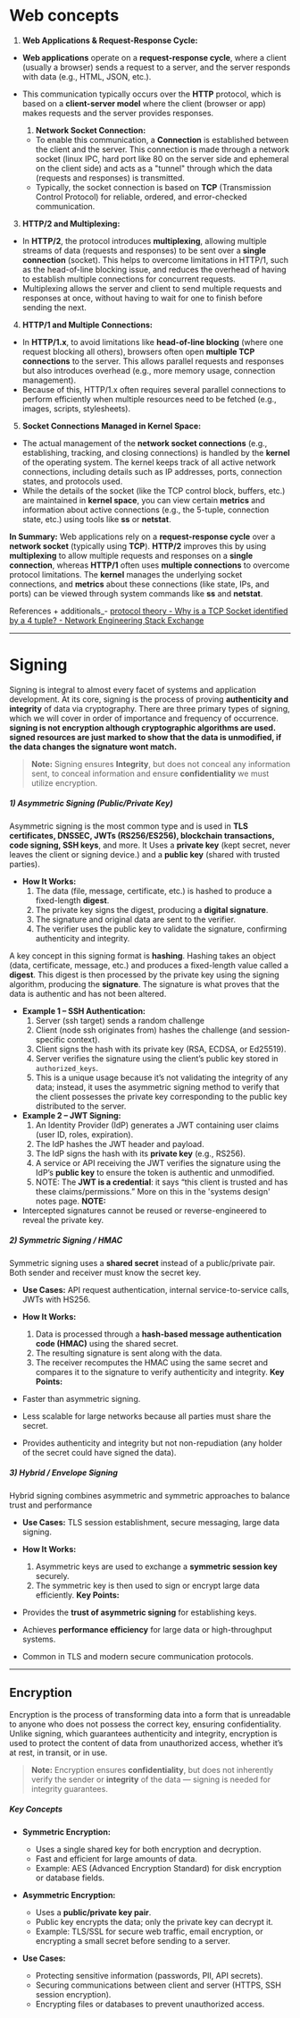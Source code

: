 
# Web concepts

1. **Web Applications & Request-Response Cycle:**
- **Web applications** operate on a **request-response cycle**, where a client (usually a browser) sends a request to a server, and the server responds with data (e.g., HTML, JSON, etc.).
- This communication typically occurs over the **HTTP** protocol, which is based on a **client-server model** where the client (browser or app) makes requests and the server provides responses.

	1. **Network Socket Connection:**
	- To enable this communication, a **Connection** is established between the client and the server. This connection is made through a network socket (linux IPC, hard port like 80 on the server side and ephemeral on the client side) and acts as a "tunnel" through which the data (requests and responses) is transmitted.
	- Typically, the socket connection is based on **TCP** (Transmission Control Protocol) for reliable, ordered, and error-checked communication.

3. **HTTP/2 and Multiplexing:**
- In **HTTP/2**, the protocol introduces **multiplexing**, allowing multiple streams of data (requests and responses) to be sent over a **single connection** (socket). This helps to overcome limitations in HTTP/1, such as the head-of-line blocking issue, and reduces the overhead of having to establish multiple connections for concurrent requests.
- Multiplexing allows the server and client to send multiple requests and responses at once, without having to wait for one to finish before sending the next.

4. **HTTP/1 and Multiple Connections:**
- In **HTTP/1.x**, to avoid limitations like **head-of-line blocking** (where one request blocking all others), browsers often open **multiple TCP connections** to the server. This allows parallel requests and responses but also introduces overhead (e.g., more memory usage, connection management).
- Because of this, HTTP/1.x often requires several parallel connections to perform efficiently when multiple resources need to be fetched (e.g., images, scripts, stylesheets).

5. **Socket Connections Managed in Kernel Space:**
- The actual management of the **network socket connections** (e.g., establishing, tracking, and closing connections) is handled by the **kernel** of the operating system. The kernel keeps track of all active network connections, including details such as IP addresses, ports, connection states, and protocols used.
- While the details of the socket (like the TCP control block, buffers, etc.) are maintained in **kernel space**, you can view certain **metrics** and information about active connections (e.g., the 5-tuple, connection state, etc.) using tools like **ss** or **netstat**.

**In Summary:**
Web applications rely on a **request-response cycle** over a **network socket** (typically using **TCP**). **HTTP/2** improves this by using **multiplexing** to allow multiple requests and responses on a **single connection**, whereas **HTTP/1** often uses **multiple connections** to overcome protocol limitations. The **kernel** manages the underlying socket connections, and **metrics** about these connections (like state, IPs, and ports) can be viewed through system commands like **ss** and **netstat**.

References + additionals_-
[protocol theory - Why is a TCP Socket identified by a 4 tuple? - Network Engineering Stack Exchange](https://networkengineering.stackexchange.com/questions/54344/why-is-a-tcp-socket-identified-by-a-4-tuple)


---

# Signing

Signing is integral to almost every facet of systems and application development. At its core, signing is the process of proving **authenticity and integrity** of data via cryptography. There are three primary types of signing, which we will cover in order of importance and frequency of occurrence. **signing is not encryption although cryptographic algorithms are used. signed resources are just marked to show that the data is unmodified, if the data changes the signature wont match.**

> **Note:** Signing ensures **Integrity**, but does not conceal any information sent, to conceal information and ensure **confidentiality** we must utilize encryption. 

##### **1) Asymmetric Signing (Public/Private Key)**
Asymmetric signing is the most common type and is used in **TLS certificates, DNSSEC, JWTs (RS256/ES256), blockchain transactions, code signing, SSH keys**, and more. It Uses a **private key** (kept secret, never leaves the client or signing device.) and a **public key** (shared with trusted parties).
- **How It Works:**
    1. The data (file, message, certificate, etc.) is hashed to produce a fixed-length **digest**.
    2. The private key signs the digest, producing a **digital signature**.
    3. The signature and original data are sent to the verifier.
    4. The verifier uses the public key to validate the signature, confirming authenticity and integrity.

A key concept in this signing format is **hashing**. Hashing takes an object (data, certificate, message, etc.) and produces a fixed-length value called a **digest**. This digest is then processed by the private key using the signing algorithm, producing the **signature**. The signature is what proves that the data is authentic and has not been altered.

- **Example 1  – SSH Authentication:**
	1. Server (ssh target) sends a random challenge 
	2. Client (node ssh originates from) hashes the challenge (and session-specific context).
	3. Client signs the hash with its private key (RSA, ECDSA, or Ed25519).
	4. Server verifies the signature using the client’s public key stored in `authorized_keys`.
	5. This is a unique usage because it’s not validating the integrity of any data; instead, it uses the asymmetric signing method to verify that the client possesses the private key corresponding to the public key distributed to the server.
- **Example 2 – JWT Signing:**
	1. An Identity Provider (IdP) generates a JWT containing user claims (user ID, roles, expiration).
	2. The IdP hashes the JWT header and payload.
	3. The IdP signs the hash with its **private key** (e.g., RS256).
	4. A service or API receiving the JWT verifies the signature using the IdP’s **public key** to ensure the token is authentic and unmodified.
	5. NOTE: The **JWT is a credential**: it says “this client is trusted and has these claims/permissions.” More on this in the 'systems design' notes page.
**NOTE:**
- Intercepted signatures cannot be reused or reverse-engineered to reveal the private key.

##### **2) Symmetric Signing / HMAC**
Symmetric signing uses a **shared secret** instead of a public/private pair. Both sender and receiver must know the secret key.
- **Use Cases:** API request authentication, internal service-to-service calls, JWTs with HS256.
    
- **How It Works:**
    1. Data is processed through a **hash-based message authentication code (HMAC)** using the shared secret.
    2. The resulting signature is sent along with the data.
    3. The receiver recomputes the HMAC using the same secret and compares it to the signature to verify authenticity and integrity.
**Key Points:**
- Faster than asymmetric signing.
- Less scalable for large networks because all parties must share the secret.
- Provides authenticity and integrity but not non-repudiation (any holder of the secret could have signed the data).

##### **3) Hybrid / Envelope Signing**
Hybrid signing combines asymmetric and symmetric approaches to balance trust and performance
- **Use Cases:** TLS session establishment, secure messaging, large data signing.

- **How It Works:**
    1. Asymmetric keys are used to exchange a **symmetric session key** securely.
    2. The symmetric key is then used to sign or encrypt large data efficiently.
**Key Points:**
- Provides the **trust of asymmetric signing** for establishing keys.
- Achieves **performance efficiency** for large data or high-throughput systems.
- Common in TLS and modern secure communication protocols.


---

## **Encryption**

Encryption is the process of transforming data into a form that is unreadable to anyone who does not possess the correct key, ensuring confidentiality. Unlike signing, which guarantees authenticity and integrity, encryption is used to protect the content of data from unauthorized access, whether it’s at rest, in transit, or in use.

> **Note:** Encryption ensures **confidentiality**, but does not inherently verify the sender or **integrity** of the data — signing is needed for integrity guarantees.
> 
##### **Key Concepts**

- **Symmetric Encryption:**
    - Uses a single shared key for both encryption and decryption.
    - Fast and efficient for large amounts of data.
    - Example: AES (Advanced Encryption Standard) for disk encryption or database fields.

- **Asymmetric Encryption:**
    - Uses a **public/private key pair**.
    - Public key encrypts the data; only the private key can decrypt it.
    - Example: TLS/SSL for secure web traffic, email encryption, or encrypting a small secret before sending to a server.

- **Use Cases:**
    - Protecting sensitive information (passwords, PII, API secrets).
    - Securing communications between client and server (HTTPS, SSH session encryption).
    - Encrypting files or databases to prevent unauthorized access.
